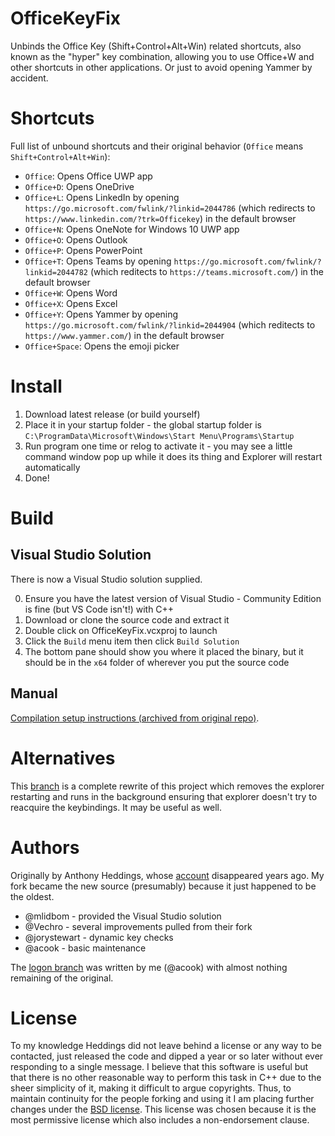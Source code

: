 # OfficeKeyFix

Unbinds the Office Key (Shift+Control+Alt+Win) related shortcuts, also known as the "hyper" key combination, allowing you to use Office+W and other shortcuts in other applications. Or just to avoid opening Yammer by accident.

# Shortcuts

Full list of unbound shortcuts and their original behavior (`Office` means `Shift+Control+Alt+Win`):

- `Office`: Opens Office UWP app
- `Office+D`: Opens OneDrive
- `Office+L`: Opens LinkedIn by opening `https://go.microsoft.com/fwlink/?linkid=2044786` (which redirects to `https://www.linkedin.com/?trk=Officekey`) in the default browser
- `Office+N`: Opens OneNote for Windows 10 UWP app
- `Office+O`: Opens Outlook
- `Office+P`: Opens PowerPoint
- `Office+T`: Opens Teams by opening `https://go.microsoft.com/fwlink/?linkid=2044782` (which reditects to `https://teams.microsoft.com/`) in the default browser
- `Office+W`: Opens Word
- `Office+X`: Opens Excel
- `Office+Y`: Opens Yammer by opening `https://go.microsoft.com/fwlink/?linkid=2044904` (which reditects to `https://www.yammer.com/`) in the default browser
- `Office+Space`: Opens the emoji picker

# Install

1. Download latest release (or build yourself)
2. Place it in your startup folder - the global startup folder is `C:\ProgramData\Microsoft\Windows\Start Menu\Programs\Startup`
3. Run program one time or relog to activate it - you may see a little command window pop up while it does its thing and Explorer will restart automatically
4. Done!

# Build

## Visual Studio Solution

There is now a Visual Studio solution supplied.

0. Ensure you have the latest version of Visual Studio - Community Edition is fine (but VS Code isn't!) with C++
1. Download or clone the source code and extract it
2. Double click on OfficeKeyFix.vcxproj to launch
3. Click the `Build` menu item then click `Build Solution`
4. The bottom pane should show you where it placed the binary, but it should be in the `x64` folder of wherever you put the source code

## Manual

[Compilation setup instructions (archived from original repo)](https://web.archive.org/web/20201025005256/https://github.com/anthonyheddings/OfficeKeyFix/issues/1).

# Alternatives

This [branch](https://github.com/acook/OfficeKeyFix/tree/logon) is a complete rewrite of this project which removes the explorer restarting and runs in the background ensuring that explorer doesn't try to reacquire the keybindings. It may be useful as well.

# Authors

Originally by Anthony Heddings, whose [account](https://archive.softwareheritage.org/browse/origin/directory/?origin_url=https://github.com/anthonyheddings/OfficeKeyFix) disappeared years ago. My fork became the new source (presumably) because it just happened to be the oldest.

- @mlidbom     - provided the Visual Studio solution
- @Vechro      - several improvements pulled from their fork
- @jorystewart - dynamic key checks
- @acook       - basic maintenance 

The [logon branch](https://github.com/acook/OfficeKeyFix/tree/logon) was written by me (@acook) with almost nothing remaining of the original.

# License

To my knowledge Heddings did not leave behind a license or any way to be contacted, just released the code and dipped a year or so later without ever responding to a single message.
I believe that this software is useful but that there is no other reasonable way to perform this task in C++ due to the sheer simplicity of it, making it difficult to argue copyrights.
Thus, to maintain continuity for the people forking and using it I am placing further changes under the [BSD license](https://opensource.org/license/bsd-3-clause).
This license was chosen because it is the most permissive license which also includes a non-endorsement clause.
